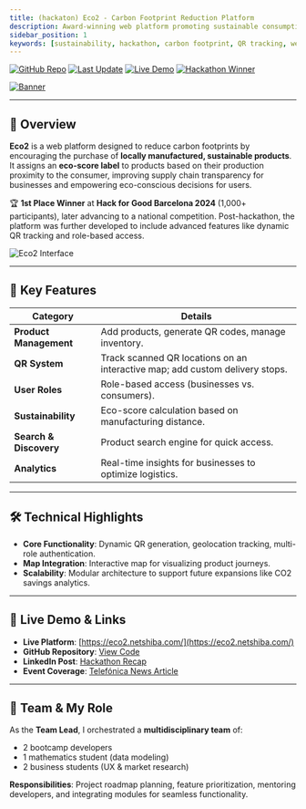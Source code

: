 ```yaml
---
title: (hackaton) Eco2 - Carbon Footprint Reduction Platform 
description: Award-winning web platform promoting sustainable consumption by scoring products based on manufacturing proximity and fostering transparency between businesses and consumers. Developed during Hack for Good Barcelona 2024.
sidebar_position: 1
keywords: [sustainability, hackathon, carbon footprint, QR tracking, web platform]
---
```


[![GitHub Repo](https://img.shields.io/badge/GitHub-Repo-blue?logo=github)](https://github.com/netraular/hack4goodApp-2024) 
[![Last Update](https://img.shields.io/github/last-commit/netraular/hack4goodApp-2024)](https://github.com/netraular/hack4goodApp-2024) 
[![Live Demo](https://img.shields.io/badge/Live_Demo-ECO2-green?logo=webauthn)](https://eco2.netshiba.com/) 
[![Hackathon Winner](https://img.shields.io/badge/Hackathon-1st_Place-brightgreen)](https://www.telefonica.es/es/sala-comunicacion/prensa/telefonica-convoca-hackforgood-en-cuatro-universidades-catalanas-y-42-bcn/) 

[![Banner](https://placehold.co/600x200/2a2d32/FFF?text=Eco2+Platform+Preview)](https://eco2.netshiba.com/)

---

## 📌 Overview

**Eco2** is a web platform designed to reduce carbon footprints by encouraging the purchase of **locally manufactured, sustainable products**. It assigns an **eco-score label** to products based on their production proximity to the consumer, improving supply chain transparency for businesses and empowering eco-conscious decisions for users. 

🏆 **1st Place Winner** at **Hack for Good Barcelona 2024** (1,000+ participants), later advancing to a national competition. Post-hackathon, the platform was further developed to include advanced features like dynamic QR tracking and role-based access.

![Eco2 Interface](https://placehold.co/400x250/2a2d32/FFF?text=Product+Eco-Score+Dashboard)

---

## 🌟 Key Features

| **Category**          | **Details**                                                                 |
|-----------------------|-----------------------------------------------------------------------------|
| **Product Management**| Add products, generate QR codes, manage inventory.                          |
| **QR System**         | Track scanned QR locations on an interactive map; add custom delivery stops.|
| **User Roles**        | Role-based access (businesses vs. consumers).                               |
| **Sustainability**    | Eco-score calculation based on manufacturing distance.                      |
| **Search & Discovery**| Product search engine for quick access.                                     |
| **Analytics**         | Real-time insights for businesses to optimize logistics.                    |

---

## 🛠 Technical Highlights

- **Core Functionality**: Dynamic QR generation, geolocation tracking, multi-role authentication.
- **Map Integration**: Interactive map for visualizing product journeys.
- **Scalability**: Modular architecture to support future expansions like CO2 savings analytics.

---

## 🚀 Live Demo & Links

- **Live Platform**: [https://eco2.netshiba.com/](https://eco2.netshiba.com/)
- **GitHub Repository**: [View Code](https://github.com/netraular/hack4goodApp-2024)
- **LinkedIn Post**: [Hackathon Recap](https://www.linkedin.com/posts/humbertrp_hack4good-activity-7175429431388237824-2eOm)
- **Event Coverage**: [Telefónica News Article](https://www.telefonica.es/es/sala-comunicacion/prensa/telefonica-convoca-hackforgood-en-cuatro-universidades-catalanas-y-42-bcn/)

---

## 👥 Team & My Role

As the **Team Lead**, I orchestrated a **multidisciplinary team** of:
- 2 bootcamp developers
- 1 mathematics student (data modeling)
- 2 business students (UX & market research)

**Responsibilities**: Project roadmap planning, feature prioritization, mentoring developers, and integrating modules for seamless functionality.